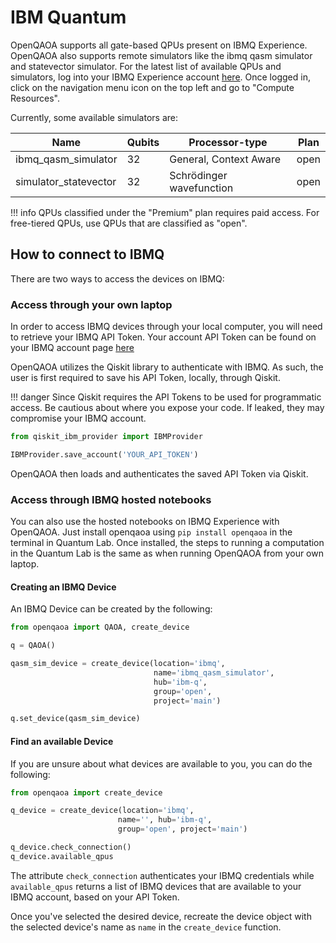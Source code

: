 # IBM Quantum

OpenQAOA supports all gate-based QPUs present on IBMQ Experience. OpenQAOA also supports remote simulators like the ibmq qasm simulator and statevector simulator. For the latest list of available QPUs and simulators, log into your IBMQ Experience account [here](https://quantum-computing.ibm.com/). Once logged in, click on the navigation menu icon on the top left and go to "Compute Resources".

Currently, some available simulators are:

| Name | Qubits | Processor-type | Plan |
|------|--------|----------------|------|
| ibmq_qasm_simulator | 32 | General, Context Aware | open |
| simulator_statevector | 32 | Schrödinger wavefunction | open |


!!! info
    QPUs classified under the "Premium" plan requires paid access. For free-tiered QPUs, use QPUs that are classified as "open".
    
## How to connect to IBMQ

There are two ways to access the devices on IBMQ:

### Access through your own laptop

In order to access IBMQ devices through your local computer, you will need to retrieve your IBMQ API Token. Your account API Token can be found on your IBMQ account page [here](https://quantum-computing.ibm.com/account)
    
OpenQAOA utilizes the Qiskit library to authenticate with IBMQ. As such, the user is first required to save his API Token, locally, through Qiskit.

!!! danger
    Since Qiskit requires the API Tokens to be used for programmatic access. Be cautious about where you expose your code. If leaked, they may compromise your IBMQ account.

```Python
from qiskit_ibm_provider import IBMProvider

IBMProvider.save_account('YOUR_API_TOKEN')
```

OpenQAOA then loads and authenticates the saved API Token via Qiskit.

### Access through IBMQ hosted notebooks

You can also use the hosted notebooks on IBMQ Experience with OpenQAOA. Just install openqaoa using `pip install openqaoa` in the terminal in Quantum Lab.
Once installed, the steps to running a computation in the Quantum Lab is the same as when running OpenQAOA from your own laptop.

#### Creating an IBMQ Device

An IBMQ Device can be created by the following:

```Python
from openqaoa import QAOA, create_device

q = QAOA()

qasm_sim_device = create_device(location='ibmq', 
                                name='ibmq_qasm_simulator',
                                hub='ibm-q', 
                                group='open', 
                                project='main')

q.set_device(qasm_sim_device)
```

#### Find an available Device

If you are unsure about what devices are available to you, you can do the following:

```Python
from openqaoa import create_device

q_device = create_device(location='ibmq', 
                        name='', hub='ibm-q', 
                        group='open', project='main')

q_device.check_connection()
q_device.available_qpus
```

The attribute `check_connection` authenticates your IBMQ credentials while `available_qpus` returns a list of IBMQ devices that are available to your IBMQ account, based on your API Token.

Once you've selected the desired device, recreate the device object with the selected device's name as `name` in the `create_device` function.

